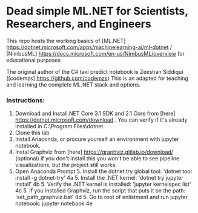 # Dead simple ML.NET for Scientists, Researchers, and Engineers
This repo hosts the working basics of [ML.NET] https://dotnet.microsoft.com/apps/machinelearning-ai/ml-dotnet / [NimbusML] https://docs.microsoft.com/en-us/NimbusML/overview for educational purposes

The original author of the C# taxi predict notebook is Zeeshan Siddiqui ([codemzs] https://github.com/codemzs)
This is an adapted for teaching and learning the complete ML.NET stack and options.

### Instructions:
1. Download and Install.NET Core 3.1 SDK and 2.1 Core from [here] https://dotnet.microsoft.com/download . You can verify if it's already installed in C:\Program Files\dotnet
2. Clone this lab
3. Install Anaconda, or procure yourself an environment with jupyter notebook.
4. Instal Graphviz from [here] https://graphviz.gitlab.io/download/ (optional) if you don't install this you won't be able to see pipeline visualizations, but the project still works.
5. Open Anaconda Prompt
	5. Install the dotnet try global tool: 'dotnet tool install -g dotnet-try' 4a
	5. Install the .NET kernel: 'dotnet try jupyter install' 4b
	5. Verify the .NET kernel is installed: 'jupyter kernelspec list' 4c
	5. If you installed Graphviz, run the script that puts it on the path: 'set_path_graphviz.bat' 4d
	5. Go to root of enlistment and run jupyter notebook: jupyter notebook 4e
